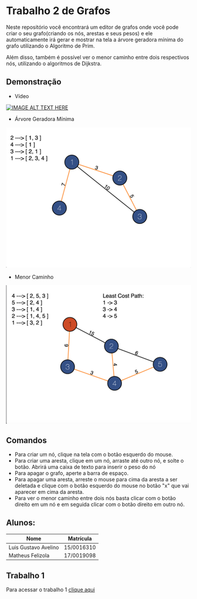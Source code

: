 # Trabalho 2 de Grafos
Neste repositório você encontrará um editor de grafos onde você pode criar o seu grafo(criando os nós, arestas e seus pesos) e ele automaticamente irá gerar e mostrar na tela a árvore geradora mínima do grafo utilizando o Algoritmo de Prim.

Além disso, também é possível ver o menor caminho entre dois respectivos nós, utilizando o algoritmos de Dijkstra.

## Demonstração

* Vídeo 

[![IMAGE ALT TEXT HERE](https://img.youtube.com/vi/3XnRGF7YrUA/0.jpg)](https://youtu.be/3XnRGF7YrUA)

* Árvore Geradora Mínima

![Árvore Geradora Mínima](Images/Arvore-Geradora-Minima.png)

* Menor Caminho

![Menor Caminho](Images/Menor-Caminho.png)

## Comandos
- Para criar um nó, clique na tela com o botão esquerdo do mouse.
- Para criar uma aresta, clique em um nó, arraste até outro nó, e solte o botão. Abrirá uma caixa de texto para inserir o peso do nó
- Para apagar o grafo, aperte a barra de espaço.
- Para apagar uma aresta, arreste o mouse para cima da aresta a ser deletada e clique com o botão esquerdo do mouse no botão "x" que vai aparecer em cima da aresta.
- Para ver o menor caminho entre dois nós basta clicar com o botão direito em um nó e em seguida clicar com o botão direito em outro nó.

## Alunos:

|Nome|Matrícula|
|--|--|
|Luis Gustavo Avelino |15/0016310|
|Matheus Felizola|17/0019098|

## Trabalho 1

Para acessar o trabalho 1 [clique aqui](https://github.com/projeto-de-algoritmos/Trabalhos-1-e-2---Grafos---Luis-Gustavo-Avelino-e-Matheus-Felizola)